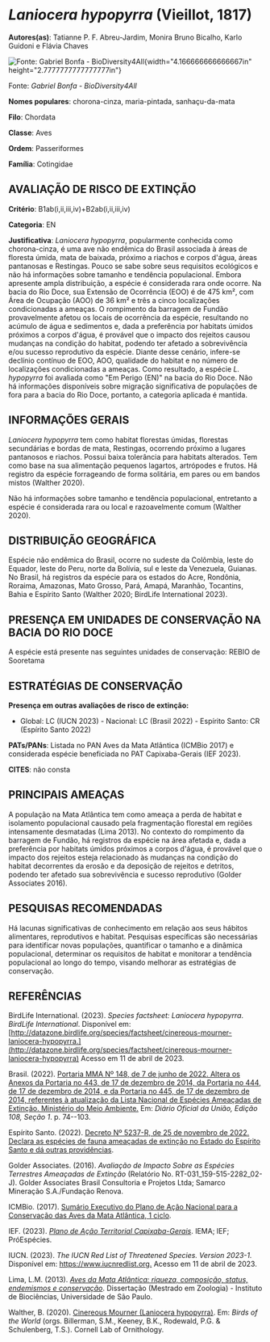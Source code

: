 # *Laniocera hypopyrra* (Vieillot, 1817)

**Autores(as)**: Tatianne P. F. Abreu-Jardim, Monira Bruno Bicalho, Karlo Guidoni e Flávia Chaves

![Fonte: Gabriel Bonfa - BioDiversity4All](media/rId20.jpg){width="4.166666666666667in" height="2.7777777777777777in"}

Fonte: *Gabriel Bonfa - BioDiversity4All*

**Nomes populares**: chorona-cinza, maria-pintada, sanhaçu-da-mata

**Filo**: Chordata

**Classe**: Aves

**Ordem**: Passeriformes

**Família**: Cotingidae

## AVALIAÇÃO DE RISCO DE EXTINÇÃO

**Critério**: B1ab(i,ii,iii,iv)+B2ab(i,ii,iii,iv)

**Categoria**: EN

**Justificativa**: *Laniocera hypopyrra*, popularmente conhecida como chorona-cinza, é uma ave não endêmica do Brasil associada à áreas de floresta úmida, mata de baixada, próximo a riachos e corpos d'água, áreas pantanosas e Restingas. Pouco se sabe sobre seus requisitos ecológicos e não há informações sobre tamanho e tendência populacional.  Embora apresente ampla distribuição, a espécie é considerada rara onde ocorre. Na bacia do Rio Doce, sua Extensão de Ocorrência (EOO) é de 475 km², com Área de Ocupação (AOO) de 36 km² e três a cinco localizações condicionadas a ameaças. O rompimento da barragem de Fundão provavelmente afetou os locais de ocorrência da espécie, resultando no acúmulo de água e sedimentos e, dada a preferência por habitats úmidos próximos a corpos d'água, é provável que o impacto dos rejeitos causou mudanças na condição do habitat, podendo ter afetado a sobrevivência e/ou sucesso reprodutivo da espécie. Diante desse
cenário, infere-se declínio contínuo de EOO, AOO, qualidade do habitat e no número de localizações condicionadas a ameaças. Como resultado, a espécie *L.  hypopyrra* foi avaliada como "Em Perigo (EN)" na bacia do Rio Doce. Não há informações disponíveis sobre migração significativa de populações de fora para a bacia do Rio Doce, portanto, a categoria aplicada é mantida.

## INFORMAÇÕES GERAIS

*Laniocera hypopyrra* tem como habitat florestas úmidas, florestas secundárias e bordas de mata, Restingas, ocorrendo próximo a lugares pantanosos e riachos. Possui baixa tolerância para habitats alterados.  Tem como base na sua alimentação pequenos lagartos, artrópodes e frutos.  Há registro da espécie forrageando de forma solitária, em pares ou em bandos mistos (Walther 2020).

Não há informações sobre tamanho e tendência populacional, entretanto a espécie é considerada rara ou local e razoavelmente comum (Walther 2020).

## DISTRIBUIÇÃO GEOGRÁFICA

Espécie não endêmica do Brasil, ocorre no sudeste da Colômbia, leste do Equador, leste do Peru, norte da Bolívia, sul e leste da Venezuela, Guianas. No Brasil, há registros da espécie para os estados do Acre, Rondônia, Roraima, Amazonas, Mato Grosso, Pará, Amapá, Maranhão, Tocantins, Bahia e Espírito Santo (Walther 2020; BirdLife International 2023).

## PRESENÇA EM UNIDADES DE CONSERVAÇÃO NA BACIA DO RIO DOCE

A espécie está presente nas seguintes unidades de conservação: REBIO de Sooretama

## ESTRATÉGIAS DE CONSERVAÇÃO

**Presença em outras avaliações de risco de extinção:**

-   Global: LC (IUCN 2023) -   Nacional: LC (Brasil 2022) -   Espírito Santo: CR (Espírito Santo 2022)

**PATs/PANs**: Listada no PAN Aves da Mata Atlântica (ICMBio 2017) e considerada espécie beneficiada no PAT Capixaba-Gerais (IEF 2023).

**CITES**: não consta

## PRINCIPAIS AMEAÇAS

A população na Mata Atlântica tem como ameaça a perda de habitat e isolamento populacional causado pela fragmentação florestal em regiões intensamente desmatadas (Lima 2013). No contexto do rompimento da barragem de Fundão, há registros da espécie na área afetada e, dada a preferência por habitats úmidos próximos a corpos d'água, é provável que o impacto dos rejeitos esteja relacionado às mudanças na condição do habitat decorrentes da erosão e da deposição de rejeitos e detritos, podendo ter afetado sua sobrevivência e sucesso reprodutivo (Golder Associates 2016).

## PESQUISAS RECOMENDADAS

Há lacunas significativas de conhecimento em relação aos seus hábitos alimentares, reprodutivos e habitat. Pesquisas específicas são necessárias para identificar novas populações, quantificar o tamanho e a dinâmica populacional, determinar os requisitos de habitat e monitorar a tendência populacional ao longo do tempo, visando melhorar as estratégias de conservação.

## REFERÊNCIAS

BirdLife International. (2023). *Species factsheet: Laniocera hypopyrra*. *BirdLife International*. Disponível em: [http://datazone.birdlife.org/species/factsheet/cinereous-mourner-laniocera-hypopyrra.](http://datazone.birdlife.org/species/factsheet/cinereous-mourner-laniocera-hypopyrra) Acesso em 11 de abril de 2023.

Brasil. (2022). [Portaria MMA Nº 148, de 7 de junho de 2022. Altera os Anexos da Portaria no 443, de 17 de dezembro de 2014, da Portaria no 444, de 17 de dezembro de 2014, e da Portaria no 445, de 17 de dezembro de 2014, referentes à atualização da Lista Nacional de Espécies Ameaçadas de Extinção. Ministério do Meio Ambiente.](https://in.gov.br/en/web/dou/-/portaria-mma-n-148-de-7-de-junho-de-2022-406272733) Em: *Diário Oficial da União, Edição 108, Seção 1*. p. 74--103.

Espírito Santo. (2022). [Decreto Nº 5237-R, de 25 de novembro de 2022.  Declara as espécies de fauna ameaçadas de extinção no Estado do Espírito Santo e dá outras providências](https://iema.es.gov.br/Media/iema/FAUNA/Decreto%205237-R_2022_25-Nov%20-%20Fauna%20(s-peixes)%20-%20Lista%20de%20Esp%C3%A9cies%20Amea%C3%A7adas%20de%20Extin%C3%A7%C3%A3o.pdf).

Golder Associates. (2016). *Avaliação de Impacto Sobre as Espécies Terrestres Ameaçadas de Extinção* (Relatório No.  RT-031_159-515-2282_02-J). Golder Associates Brasil Consultoria e Projetos Ltda; Samarco Mineração S.A./Fundação Renova.

ICMBio. (2017). [Sumário Executivo do Plano de Ação Nacional para a Conservação das Aves da Mata Atlântica, 1 ciclo](https://www.gov.br/icmbio/pt-br/assuntos/biodiversidade/pan/pan-aves-da-mata-atlantica).

IEF. (2023). [*Plano de Ação Territorial Capixaba-Gerais*](http://www.ief.mg.gov.br/biodiversidade/-planodeacaoterritorialcapixabagerais).  IEMA; IEF; PróEspécies.

IUCN. (2023). *The IUCN Red List of Threatened Species. Version 2023-1.* Disponível em: <https://www.iucnredlist.org.> Acesso em 11 de abril de 2023.

Lima, L.M. (2013). [*Aves da Mata Atlântica: riqueza, composição, status, endemismos e conservação*](https://doi.org/10.11606/D.41.2014.tde-17042014-091547).  Dissertação (Mestrado em Zoologia) - Instituto de Biociências, Universidade de São Paulo.

Walther, B. (2020). [Cinereous Mourner (Laniocera hypopyrra)](https://doi.org/10.2173/bow.cinmou1.01). Em: *Birds of the World* (orgs. Billerman, S.M., Keeney, B.K., Rodewald, P.G. & Schulenberg, T.S.). Cornell Lab of Ornithology.
